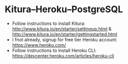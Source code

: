 # Kitura–Heroku–PostgreSQL

- Follow instructions to install Kitura: http://www.kitura.io/en/starter/settingup.html & http://www.kitura.io/en/starter/gettingstarted.html
- I fnot already, signup for free tier Heroku account: https://www.heroku.com/
- Follow instructions to install Heroku CLI: https://devcenter.heroku.com/articles/heroku-cli
